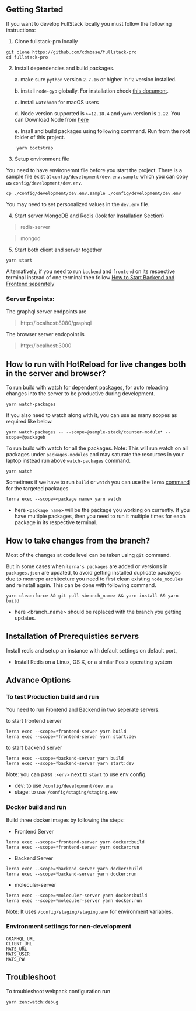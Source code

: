 ## Getting Started

If you want to develop FullStack locally you must follow the following instructions:

1. Clone fullstack-pro locally
```
git clone https://github.com/cdmbase/fullstack-pro
cd fullstack-pro
```

2. Install dependencies and build packages.

    a. make sure `python` version `2.7.16` or higher in `^2` version installed.

    b. install `node-gyp` globally. For installation check [this document](https://github.com/nodejs/node-gyp#installation).

    c. install `watchman` for macOS users

    d. Node version supported is `>=12.18.4` and `yarn` version is `1.22`. You can Download Node from [here](https://nodejs.org/dist/v12.18.4/)

    e. Insall and build packages using following command. Run from the root folder of this project.
```
    yarn bootstrap
```
    
3. Setup environment file

You need to have environemnt file before you start the project. There is a sample file exist at `config/development/dev.env.sample` which you can copy as `config/development/dev.env`.

```
cp ./config/development/dev.env.sample ./config/development/dev.env
```

You may need to set personalized values in the `dev.env` file.

4. Start server MongoDB and Redis (look for Installation Section)

> redis-server

> mongod

5. Start both client and server together
```
yarn start
```
Alternatively, if you need to run `backend` and `frontend` on its respective terminal instead of one terminal then follow [How to Start Backend and Frontend seperately](./How_to_Run_Various_Options.md#how-to-start-backend-and-frontend-seperately)

### Server Enpoints: 
The graphql server endpoints are
>http://localhost:8080/graphql

The browser server endopoint is
>http://localhost:3000


## How to run with HotReload for live changes both in the server and browser?

To run build with watch for dependent packages, for auto reloading changes into the server to be productive during development.

```
yarn watch-packages
```

If you also need to watch along with it, you can use as many scopes as required like below. 

```
yarn watch-packages -- --scope=@sample-stack/counter-module* --scope=@packageb
```

To run build with watch for all the packages. Note: This will run watch on all packages under `packages-modules` and may saturate the resources in your laptop instead run above `watch-packages` command.

```
yarn watch
```

Sometimes if we have to run `build` or `watch` you can use the `lerna` [command](https://github.com/lerna/lerna/tree/master/commands/exec#usage) for the targeted packages

```
lerna exec --scope=<package name> yarn watch
```

- here `<package name>` will be the package you working on currently. If you have multiple packages, then you need to run it multiple times for each package in its respective terminal.

## How to take changes from the branch?

Most of the changes at code level can be taken using `git` command.

But in some cases when `lerna's packages` are added or versions in `packages.json` are updated, to avoid getting installed duplicate pacakges due to monrepo architecture you need to first clean existing `node_modules` and reinstall again. This can be done with following command.

```
yarn clean:force && git pull <branch_name> && yarn install && yarn build
```
- here <branch_name> should be replaced with the branch you getting updates.

## Installation of Prerequisties servers

Install redis and setup an instance with default settings on default port,

* Install Redis on a Linux, OS X, or a similar Posix operating system

## Advance Options
### To test Production build and run
You need to run Frontend and Backend in two seperate servers. 

to start frontend server
```
lerna exec --scope=*frontend-server yarn build
lerna exec --scope=*frontend-server yarn start:dev
```
to start backend server
```
lerna exec --scope=*backend-server yarn build
lerna exec --scope=*backend-server yarn start:dev
```

Note: you can pass `:<env>` next to `start` to use env config.
- dev: to use `/config/development/dev.env`
- stage: to use `/config/staging/staging.env`



### Docker build and run

Build three docker images by following the steps:
- Frontend Server
```
lerna exec --scope=*frontend-server yarn docker:build
lerna exec --scope=*frontend-server yarn docker:run
```
- Backend Server
```
lerna exec --scope=*backend-server yarn docker:build
lerna exec --scope=*backend-server yarn docker:run
```
- moleculer-server
```
lerna exec --scope=*moleculer-server yarn docker:build
lerna exec --scope=*moleculer-server yarn docker:run
```

Note: It uses `/config/staging/staging.env` for environment variables.

### Environment settings for non-development
```
GRAPHQL_URL
CLIENT_URL
NATS_URL
NATS_USER
NATS_PW
```
## Troubleshoot
To troubleshoot webpack configuration run
```
yarn zen:watch:debug
```
